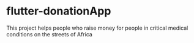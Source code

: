 # flutter-donationApp 
This project helps people who raise money for people in critical medical conditions on the streets of  Africa
